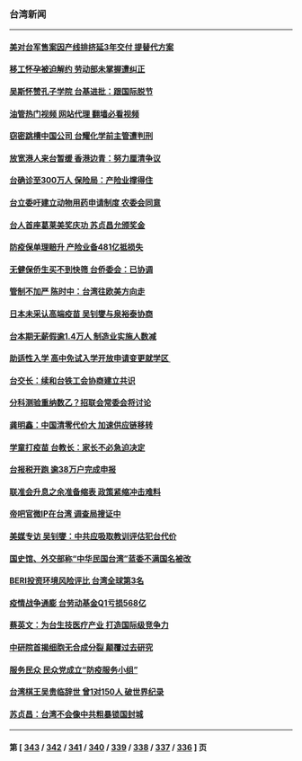 ### 台湾新闻
---
#### [美对台军售案因产线排挤延3年交付 提替代方案](../../pages/ncid1349361/n13725597.md?05030045) 
#### [移工怀孕被迫解约 劳动部未掌握遭纠正](../../pages/ncid1349361/n13725660.md?05030045) 
#### [吴斯怀赞孔子学院 台基进批：跟国际脱节](../../pages/ncid1349361/n13725581.md?05030045) 
#### [油管热门视频 网站代理 翻墙必看视频](http://209.222.30.114:81/youtube.html?05030045)
#### [窃密跳槽中国公司 台耀化学前主管遭判刑](../../pages/ncid1349361/n13725659.md?05030045) 
#### [放宽港人来台暂缓 香港边青：努力厘清争议](../../pages/ncid1349361/n13725658.md?05030045) 
#### [台确诊至300万人 保险局：产险业撑得住](../../pages/ncid1349361/n13725622.md?05030045) 
#### [台立委吁建立动物用药申请制度 农委会同意](../../pages/ncid1349361/n13725647.md?05030045) 
#### [台人首座葛莱美奖庆功 苏贞昌允颁奖金](../../pages/ncid1349361/n13725648.md?05030045) 
#### [防疫保单理赔升 产险业备481亿抵损失](../../pages/ncid1349361/n13725625.md?05030045) 
#### [无健保侨生买不到快筛 台侨委会：已协调](../../pages/ncid1349361/n13725620.md?05030045) 
#### [管制不加严  陈时中：台湾往欧美方向走](../../pages/ncid1349361/n13725626.md?05030045) 
#### [日本未采认高端疫苗 吴钊燮与泉裕泰协商](../../pages/ncid1349361/n13725621.md?05030045) 
#### [台本期无薪假逾1.4万人 制造业实施人数减](../../pages/ncid1349361/n13725631.md?05030045) 
#### [助适性入学 高中免试入学开放申请变更就学区 ](../../pages/ncid1349361/n13725630.md?05030045) 
#### [台交长：续和台铁工会协商建立共识](../../pages/ncid1349361/n13725628.md?05030045) 
#### [分科测验重纳数乙？招联会常委会将讨论](../../pages/ncid1349361/n13725624.md?05030045) 
#### [龚明鑫：中国清零代价大 加速供应链移转](../../pages/ncid1349361/n13725584.md?05030045) 
#### [学童打疫苗 台教长：家长不必急迫决定](../../pages/ncid1349361/n13725623.md?05030045) 
#### [台报税开跑 逾38万户完成申报](../../pages/ncid1349361/n13725616.md?05030045) 
#### [联准会升息之余准备缩表 政策紧缩冲击难料](../../pages/ncid1349361/n13725579.md?05030045) 
#### [帝吧官微IP在台湾 调查局搜证中](../../pages/ncid1349361/n13725582.md?05030045) 
#### [美媒专访 吴钊燮：中共应吸取教训评估犯台代价](../../pages/ncid1349361/n13725585.md?05030045) 
#### [国史馆、外交部称“中华民国台湾”蓝委不满国名被改](../../pages/ncid1349361/n13725589.md?05030045) 
#### [BERI投资环境风险评比 台湾全球第3名](../../pages/ncid1349361/n13725576.md?05030045) 
#### [疫情战争通膨 台劳动基金Q1亏损568亿](../../pages/ncid1349361/n13725601.md?05030045) 
#### [蔡英文：为台生技医疗产业 打造国际级竞争力](../../pages/ncid1349361/n13725577.md?05030045) 
#### [中研院首揭细胞无合成分裂 颠覆过去研究](../../pages/ncid1349361/n13725555.md?05030045) 
#### [服务民众 民众党成立“防疫服务小组”](../../pages/ncid1349361/n13725517.md?05030045) 
#### [台湾棋王吴贵临辞世 曾1对150人 破世界纪录](../../pages/ncid1349361/n13725443.md?05030045) 
#### [苏贞昌：台湾不会像中共粗暴锁国封城](../../pages/ncid1349361/n13725338.md?05030045) 

---
#### 第 [ [343](./343.md?05030045) / [342](./342.md?05030045) / [341](./341.md?05030045) / [340](./340.md?05030045) / [339](./339.md?05030045) / [338](./338.md?05030045) / [337](./337.md?05030045) / [336](./336.md?05030045) ] 页

